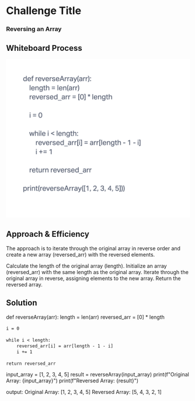 # Challenge Title
### Reversing an Array

## Whiteboard Process
![whiteboard](WhiteBoard.png)

## Approach & Efficiency
The approach is to iterate through the original array in reverse order and create a new array (reversed_arr) with the reversed elements.

Calculate the length of the original array (length).
Initialize an array (reversed_arr) with the same length as the original array.
Iterate through the original array in reverse, assigning elements to the new array.
Return the reversed array.

## Solution

def reverseArray(arr):
    length = len(arr)
    reversed_arr = [0] * length

    i = 0

    while i < length:
        reversed_arr[i] = arr[length - 1 - i]
        i += 1

    return reversed_arr

input_array = [1, 2, 3, 4, 5]
result = reverseArray(input_array)
print(f"Original Array: {input_array}")
print(f"Reversed Array: {result}")

output:
Original Array: [1, 2, 3, 4, 5]
Reversed Array: [5, 4, 3, 2, 1]
